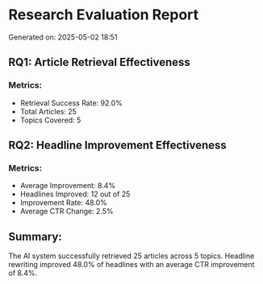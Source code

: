 
# Research Evaluation Report
Generated on: 2025-05-02 18:51

## RQ1: Article Retrieval Effectiveness

### Metrics:
- Retrieval Success Rate: 92.0%
- Total Articles: 25
- Topics Covered: 5

## RQ2: Headline Improvement Effectiveness

### Metrics:
- Average Improvement: 8.4%
- Headlines Improved: 12 out of 25
- Improvement Rate: 48.0%
- Average CTR Change: 2.5%

## Summary:
The AI system successfully retrieved 25 articles across 5 topics.
Headline rewriting improved 48.0% of headlines with an average CTR improvement of 8.4%.
